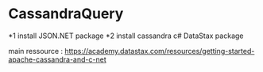 # CassandraQuery

*1 install JSON.NET package
*2 install cassandra c# DataStax package

main ressource : https://academy.datastax.com/resources/getting-started-apache-cassandra-and-c-net
